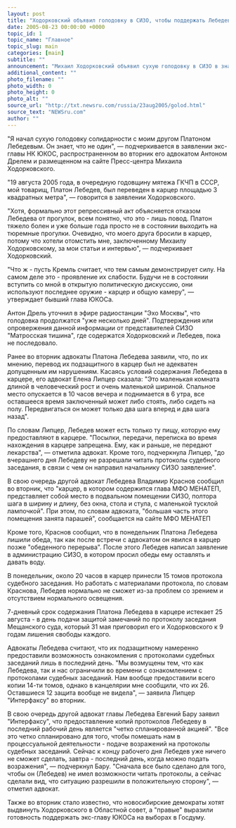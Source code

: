 ```yaml
---
layout: post
title: "Ходорковский объявил голодовку в СИЗО, чтобы поддержать Лебедева"
date: 2005-08-23 00:00:00 +0000
topic_id: 1
topic_name: "Главное"
topic_slug: main
categories: [main]
subtitle: ""
announcement: "Михаил Ходорковский объявил сухую голодовку в СИЗО в знак солидарности и поддержки с главой МФО МЕНАТЕП Платоном Лебедевым, содержащимся в карцере."
additional_content: ""
photo_filename: ""
photo_width: 0
photo_height: 0
photo_alt: ""
source_url: "http://txt.newsru.com/russia/23aug2005/golod.html"
source_text: "NEWSru.com"
author: ""
---
```

"Я начал сухую голодовку солидарности с моим другом Платоном Лебедевым. Он знает, что не один", &mdash; подчеркивается в заявлении экс-главы НК ЮКОС, распространенном во вторник его адвокатом Антоном Дрелем и размещенном на сайте Пресс-центра Михаила Ходорковского.

"19 августа 2005 года, в очередную годовщину мятежа ГКЧП в СССР, мой товарищ, Платон Лебедев, был переведен в карцер площадью 3 квадратных метра", &mdash; говорится в заявлении Ходорковского.

"Хотя, формально этот репрессивный акт объясняется отказом Лебедева от прогулок, всем понятно, что это - лишь повод. Платон тяжело болен и уже больше года просто не в состоянии выходить на тюремные прогулки. Очевидно, что моего друга бросили в карцер, потому что хотели отомстить мне, заключенному Михаилу Ходорковскому, за мои статьи и интервью", &mdash; подчеркивает Ходорковский.

"Что ж - пусть Кремль считает, что тем самым демонстрирует силу. На самом деле это - проявление их слабости. Будучи не в состоянии вступить со мной в открытую политическую дискуссию, они используют последнее оружие - карцер и общую камеру", &mdash; утверждает бывший глава ЮКОСа.

Антон Дрель уточнил в эфире радиостанции "Эхо Москвы", что голодовка продолжатся "уже несколько дней". Подтверждения или опровержения данной информации от представителей СИЗО "Матросская тишина", где содержатся Ходорковский и Лебедев, пока не последовало.

Ранее во вторник адвокаты Платона Лебедева заявили, что, по их мнению, перевод их подзащитного в карцер был не адекватен допущенным им нарушениям. Касаясь условий содержания Лебедева в карцере, его адвокат Елена Липцер сказала: "Это маленькая комната длиной в человеческий рост и очень маленькой шириной. Спальное место опускается в 10 часов вечера и поднимается в 6 утра, все оставшееся время заключенный может либо стоять, либо сидеть на полу. Передвигаться он может только два шага вперед и два шага назад".

По словам Липцер, Лебедев может есть только ту пищу, которую ему предоставляют в карцере. "Посылки, передачи, переписка во время нахождения в карцере запрещена. Ему, как и раньше, не передают лекарства", &mdash; отметила адвокат. Кроме того, подчеркнула Липцер, "до вчерашнего дня Лебедеву не разрешали читать протоколы судебного заседания, в связи с чем он направил начальнику СИЗО заявление".

В свою очередь другой адвокат Лебедева Владимир Краснов сообщил во вторник, что "карцер, в котором содержится глава МФО МЕНАТЕП, представляет собой место в подвальном помещении СИЗО, полтора шага в ширину и длину, без окна, стола и стула, с маленькой тусклой лампочкой". При этом, по словам адвоката, "большая часть этого помещения занята парашей", сообщается на сайте МФО МЕНАТЕП

Кроме того, Краснов сообщил, что в понедельник Платона Лебедева лишили обеда, так как после встречи с адвокатом он явился в карцер позже "обеденного перерыва". После этого Лебедев написал заявление в администрацию СИЗО, в котором просил обеды ему оставлять и давать воду.

В понедельник, около 20 часов в карцер принесли 15 томов протокола судебного заседания. Но работать с материалами протокола, по словам Краснова, Лебедев нормально не сможет из-за проблем со зрением и отсутствием нормального освещения.

7-дневный срок содержания Платона Лебедева в карцере истекает 25 августа - в день подачи защитой замечаний по протоколу заседания Мещанского суда, который 31 мая приговорил его и Ходорковского к 9 годам лишения свободы каждого.

Адвокаты Лебедева считают, что их подзащитному намеренно предоставили возможность ознакомления с протоколами судебных заседаний лишь в последний день. "Мы возмущены тем, что как Лебедева, так и нас ограничили во времени с ознакомлением с протоколами судебных заседаний. Нам вообще предоставили всего копии 14-ти томов, однако в канцелярии мне сообщили, что их 26. Оставшиеся 12 защита вообще не видела", &mdash; заявила Липцер "Интерфаксу" во вторник.

В свою очередь другой адвокат главы Лебедева Евгений Бару заявил "Интерфаксу", что предоставление копий протоколов Лебедеву в последний рабочий день является "четко спланированной акцией". "Все это четко спланировано для того, чтобы помешать нам в процессуальной деятельности - подаче возражений на протоколы судебных заседаний. Сейчас к концу рабочего дня Лебедев уже ничего не сможет сделать, завтра - последний день, когда можно подать возражения", &mdash; подчеркнул Бару. "Сначала все было сделано для того, чтобы он (Лебедев) не имел возможности читать протоколы, а сейчас сделали вид, что ситуацию разрешили в положительную сторону", &mdash; отметил адвокат.

Также во вторник стало известно, что новосибирские демократы хотят выдвинуть Ходорковского в Областной совет, а "правые" выразили готовность поддержать экс-главу ЮКОСа на выборах в Госдуму.
